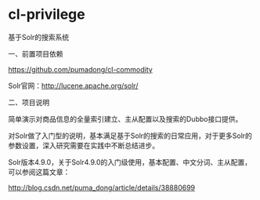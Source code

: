 cl-privilege
==================

基于Solr的搜索系统


一、前置项目依赖

https://github.com/pumadong/cl-commodity

Solr官网：http://lucene.apache.org/solr/

二、项目说明

简单演示对商品信息的全量索引建立、主从配置以及搜索的Dubbo接口提供。

对Solr做了入门型的说明，基本满足基于Solr的搜索的日常应用，对于更多Solr的参数设置，深入研究需要在实践中不断总结进步。

Solr版本4.9.0，关于Solr4.9.0的入门级使用，基本配置、中文分词、主从配置，可以参阅这篇文章：

http://blog.csdn.net/puma_dong/article/details/38880699